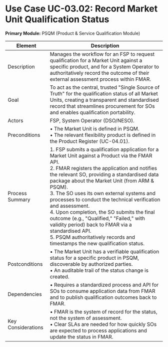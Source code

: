 # Use Case UC-03.02: Record Market Unit Qualification Status
**Primary Module:** PSQM (Product & Service Qualification Module)  

| Element          | Description                                                                                                                                                                                                                                                                                                                                                 |
|------------------|-------------------------------------------------------------------------------------------------------------------------------------------------------------------------------------------------------------------------------------------------------------------------------------------------------------------------------------------------------------|
| Description      | Manages the workflow for an FSP to request qualification for a Market Unit against a specific product, and for a System Operator to authoritatively record the outcome of their external assessment process within FMAR.                                                                                                                                    |
| Goal             | To act as the central, trusted "Single Source of Truth" for the qualification status of all Market Units, creating a transparent and standardised record that streamlines procurement for SOs and enables qualification portability.                                                                                                                        |
| Actors           | FSP, System Operator (DSO/NESO).                                                                                                                                                                                                                                                                                                                             |
| Preconditions    | • The Market Unit is defined in PSQM. <br> • The relevant flexibility product is defined in the Product Register (UC-04.01).                                                                                                                                                                                                                                |
| Process Summary  | 1. FSP submits a qualification application for a Market Unit against a Product via the FMAR API. <br> 2. FMAR registers the application and notifies the relevant SO, providing a standardised data package about the Market Unit (from ARM & PSQM). <br> 3. The SO uses its own external systems and processes to conduct the technical verification and assessment. <br> 4. Upon completion, the SO submits the final outcome (e.g., "Qualified," "Failed," with validity period) back to FMAR via a standardised API. <br> 5. PSQM authoritatively records and timestamps the new qualification status. |
| Postconditions   | • The Market Unit has a verifiable qualification status for a specific product in PSQM, discoverable by authorized parties. <br> • An auditable trail of the status change is created.                                                                                                                                                                       |
| Dependencies     | • Requires a standardized process and API for SOs to consume application data from FMAR and to publish qualification outcomes back to FMAR.                                                                                                                                                                                                                 |
| Key Considerations | • FMAR is the system of record for the status, not the system of assessment. <br> • Clear SLAs are needed for how quickly SOs are expected to process applications and update the status in FMAR.                                                                                                                                            |

